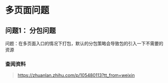 # 多页面问题

## 问题1： 分包问题

问题：在多页面入口的情况下打包，默认的分包策略会导致包的引入一下不需要的资源

### 查阅资料

> https://zhuanlan.zhihu.com/p/105480113?tt_from=weixin

